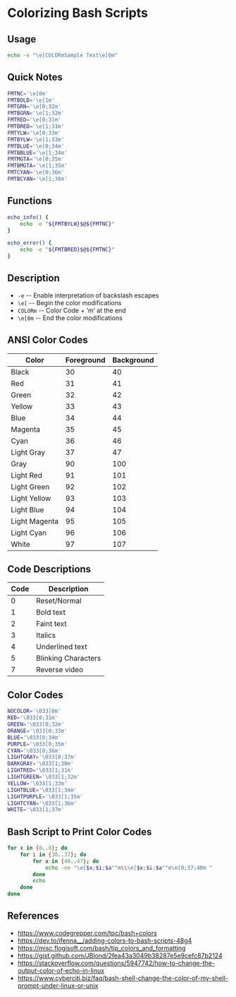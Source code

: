 # Colorizing Bash Scripts

## Usage

```bash
echo -e "\e[COLORmSample Text\e[0m"
```

## Quick Notes

```bash
FMTNC='\e[0m'
FMTBOLD='\e[1m'
FMTGRN='\e[0;32m'
FMTBGRN='\e[1;32m'
FMTRED='\e[0;31m'
FMTBRED='\e[1;31m'
FMTYLW='\e[0;33m'
FMTBYLW='\e[1;33m'
FMTBLUE='\e[0;34m'
FMTBBLUE='\e[1;34m'
FMTMGTA='\e[0;35m'
FMTBMGTA='\e[1;35m'
FMTCYAN='\e[0;36m'
FMTBCYAN='\e[1;36m'
```

## Functions

```bash
echo_info() {
    echo -e "${FMTBYLW}$@${FMTNC}"
}

echo_error() {
    echo -e "${FMTBRED}$@${FMTNC}"
}
```

## Description

- `-e`      -- Enable interpretation of backslash escapes  
- `\e[`     -- Begin the color modifications  
- `COLORm`  -- Color Code + ‘m’ at the end  
- `\e[0m`   -- End the color modifications  

## ANSI Color Codes

| Color         | Foreground | Background |
|---------------|------------|------------|
| Black         | 30         | 40         |
| Red           | 31         | 41         |
| Green         | 32         | 42         |
| Yellow        | 33         | 43         |
| Blue          | 34         | 44         |
| Magenta       | 35         | 45         |
| Cyan          | 36         | 46         |
| Light Gray    | 37         | 47         |
| Gray          | 90         | 100        |
| Light Red     | 91         | 101        |
| Light Green   | 92         | 102        |
| Light Yellow  | 93         | 103        |
| Light Blue    | 94         | 104        |
| Light Magenta | 95         | 105        |
| Light Cyan    | 96         | 106        |
| White         | 97         | 107        |

## Code Descriptions

| Code | Description           |
|------|-----------------------|
| 0    | Reset/Normal          |
| 1    | Bold text             |
| 2    | Faint text            |
| 3    | Italics               |
| 4    | Underlined text       |
| 5    | Blinking Characters   |
| 7    | Reverse video         |

## Color Codes

```bash
NOCOLOR='\033[0m'
RED='\033[0;31m'
GREEN='\033[0;32m'
ORANGE='\033[0;33m'
BLUE='\033[0;34m'
PURPLE='\033[0;35m'
CYAN='\033[0;36m'
LIGHTGRAY='\033[0;37m'
DARKGRAY='\033[1;30m'
LIGHTRED='\033[1;31m'
LIGHTGREEN='\033[1;32m'
YELLOW='\033[1;33m'
LIGHTBLUE='\033[1;34m'
LIGHTPURPLE='\033[1;35m'
LIGHTCYAN='\033[1;36m'
WHITE='\033[1;37m'
```

## Bash Script to Print Color Codes

```bash
for x in {0..8}; do
    for i in {30..37}; do
        for a in {40..47}; do
            echo -ne "\e[$x;$i;$a""m\\\e[$x;$i;$a""m\e[0;37;40m "
        done
        echo
    done
done
```

## References

- <https://www.codegrepper.com/tpc/bash+colors>
- <https://dev.to/ifenna__/adding-colors-to-bash-scripts-48g4>
- <https://misc.flogisoft.com/bash/tip_colors_and_formatting>
- <https://gist.github.com/JBlond/2fea43a3049b38287e5e9cefc87b2124>
- <https://stackoverflow.com/questions/5947742/how-to-change-the-output-color-of-echo-in-linux>
- <https://www.cyberciti.biz/faq/bash-shell-change-the-color-of-my-shell-prompt-under-linux-or-unix>
